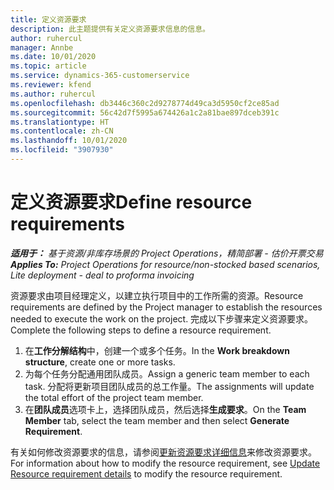 ```yaml
---
title: 定义资源要求
description: 此主题提供有关定义资源要求信息的信息。
author: ruhercul
manager: Annbe
ms.date: 10/01/2020
ms.topic: article
ms.service: dynamics-365-customerservice
ms.reviewer: kfend
ms.author: ruhercul
ms.openlocfilehash: db3446c360c2d9278774d49ca3d5950cf2ce85ad
ms.sourcegitcommit: 56c42d7f5995a674426a1c2a81bae897dceb391c
ms.translationtype: HT
ms.contentlocale: zh-CN
ms.lasthandoff: 10/01/2020
ms.locfileid: "3907930"
---
```

# <a name="define-resource-requirements"></a><span data-ttu-id="d2c59-103">定义资源要求</span><span class="sxs-lookup"><span data-stu-id="d2c59-103">Define resource requirements</span></span>

<span data-ttu-id="d2c59-104">_**适用于：** 基于资源/非库存场景的 Project Operations，精简部署 - 估价开票交易_</span><span class="sxs-lookup"><span data-stu-id="d2c59-104">_**Applies To:** Project Operations for resource/non-stocked based scenarios, Lite deployment - deal to proforma invoicing_</span></span>

<span data-ttu-id="d2c59-105">资源要求由项目经理定义，以建立执行项目中的工作所需的资源。</span><span class="sxs-lookup"><span data-stu-id="d2c59-105">Resource requirements are defined by the Project manager to establish the resources needed to execute the work on the project.</span></span> <span data-ttu-id="d2c59-106">完成以下步骤来定义资源要求。</span><span class="sxs-lookup"><span data-stu-id="d2c59-106">Complete the following steps to define a resource requirement.</span></span>

1.  <span data-ttu-id="d2c59-107">在**工作分解结构**中，创建一个或多个任务。</span><span class="sxs-lookup"><span data-stu-id="d2c59-107">In the **Work breakdown structure**, create one or more tasks.</span></span>
2.  <span data-ttu-id="d2c59-108">为每个任务分配通用团队成员。</span><span class="sxs-lookup"><span data-stu-id="d2c59-108">Assign a generic team member to each task.</span></span> <span data-ttu-id="d2c59-109">分配将更新项目团队成员的总工作量。</span><span class="sxs-lookup"><span data-stu-id="d2c59-109">The assignments will update the total effort of the project team member.</span></span>
3.  <span data-ttu-id="d2c59-110">在**团队成员**选项卡上，选择团队成员，然后选择**生成要求**。</span><span class="sxs-lookup"><span data-stu-id="d2c59-110">On the **Team Member** tab, select the team member and then select **Generate Requirement**.</span></span>

<span data-ttu-id="d2c59-111">有关如何修改资源要求的信息，请参阅[更新资源要求详细信息](define-resource-requirements.md)来修改资源要求。</span><span class="sxs-lookup"><span data-stu-id="d2c59-111">For information about how to modify the resource requirement, see [Update Resource requirement details](define-resource-requirements.md) to modify the resource requirement.</span></span>